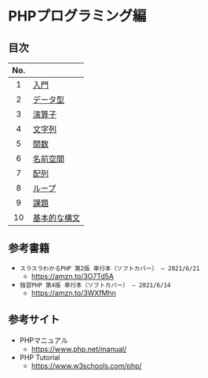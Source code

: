 # PHPプログラミング編

## 目次

| No. |  |
| :---: | --- |
| 1 | [入門](./intro/index.md) |
| 2 | [データ型](./datatypes/index.md) |
| 3 | [演算子](./operators/index.md) |
| 4 | [文字列](./strings/index.md) |
| 5 | [関数](./functions/index.md) |
| 6 | [名前空間](./namespaces/index.md) |
| 7 | [配列](./arrays/index.md) |
| 8 | [ループ](./loops/index.md) |
| 9 | [課題](./exercises/index.md) |
| 10 | [基本的な構文](./basic-syntax/index.md) |

## 参考書籍

- `スラスラわかるPHP 第2版 単行本（ソフトカバー） – 2021/6/21`
  - <https://amzn.to/3O7Td5A>
- `独習PHP 第4版 単行本（ソフトカバー） – 2021/6/14`
  - <https://amzn.to/3WXfMhn>

## 参考サイト

- PHPマニュアル
  - <https://www.php.net/manual/>
- PHP Tutorial
  - <https://www.w3schools.com/php/>
